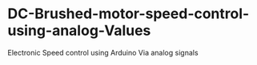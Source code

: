 # DC-Brushed-motor-speed-control-using-analog-Values
Electronic Speed control using Arduino Via analog signals
